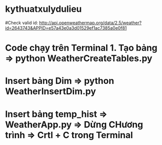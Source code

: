 # kythuatxulydulieu

#Check valid id: http://api.openweathermap.org/data/2.5/weather?id=2643743&APPID=e57a43e0a3d01529ef1ac7385a0e0f81

# Code chạy trên Terminal 1. Tạo bảng => python WeatherCreateTables.py
# Insert bảng Dim => python WeatherInsertDim.py
# Insert bảng temp_hist => WeatherApp.py => Dừng CHương trình => Crtl + C trong Terminal